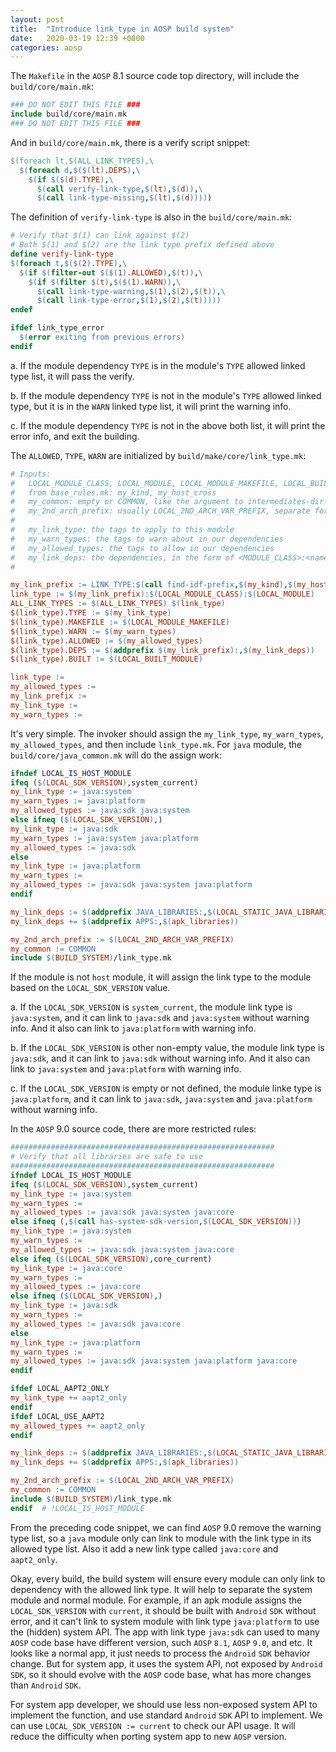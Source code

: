 ```yaml
---
layout: post
title:  "Introduce link_type in AOSP build system"
date:   2020-03-19 12:39 +0800
categories: aosp
---
```


The `Makefile` in the `AOSP` 8.1 source code top directory, will include the `build/core/main.mk`:

```Makefile
### DO NOT EDIT THIS FILE ###
include build/core/main.mk
### DO NOT EDIT THIS FILE ###
```

And in `build/core/main.mk`, there is a verify script snippet:

```Makefile
$(foreach lt,$(ALL_LINK_TYPES),\
  $(foreach d,$($(lt).DEPS),\
    $(if $($(d).TYPE),\
      $(call verify-link-type,$(lt),$(d)),\
      $(call link-type-missing,$(lt),$(d)))))
```

The definition of `verify-link-type` is also in the `build/core/main.mk`:

```Makefile
# Verify that $(1) can link against $(2)
# Both $(1) and $(2) are the link type prefix defined above
define verify-link-type
$(foreach t,$($(2).TYPE),\
  $(if $(filter-out $($(1).ALLOWED),$(t)),\
    $(if $(filter $(t),$($(1).WARN)),\
      $(call link-type-warning,$(1),$(2),$(t)),\
      $(call link-type-error,$(1),$(2),$(t)))))
endef

ifdef link_type_error
  $(error exiting from previous errors)
endif
```

a. If the module dependency `TYPE` is in the module's `TYPE` allowed linked type list, it will pass the verify.

b. If the module dependency `TYPE` is not in the module's `TYPE` allowed linked type, but it is in the `WARN` linked type list, it will print the warning info.

c. If the module dependency `TYPE` is not in the above both list, it will print the error info, and exit the building.

The `ALLOWED`, `TYPE`, `WARN` are initialized by `build/make/core/link_type.mk`:

```Makefile
# Inputs:
#   LOCAL_MODULE_CLASS, LOCAL_MODULE, LOCAL_MODULE_MAKEFILE, LOCAL_BUILT_MODULE
#   from base_rules.mk: my_kind, my_host_cross
#   my_common: empty or COMMON, like the argument to intermediates-dir-for
#   my_2nd_arch_prefix: usually LOCAL_2ND_ARCH_VAR_PREFIX, separate for JNI installation
#
#   my_link_type: the tags to apply to this module
#   my_warn_types: the tags to warn about in our dependencies
#   my_allowed_types: the tags to allow in our dependencies
#   my_link_deps: the dependencies, in the form of <MODULE_CLASS>:<name>
#

my_link_prefix := LINK_TYPE:$(call find-idf-prefix,$(my_kind),$(my_host_cross))$(if $(filter AUX,$(my_kind)),-$(AUX_OS_VARIANT)):$(if $(my_common),$(my_common):_,_:$(if $(my_2nd_arch_prefix),$(my_2nd_arch_prefix),_))
link_type := $(my_link_prefix):$(LOCAL_MODULE_CLASS):$(LOCAL_MODULE)
ALL_LINK_TYPES := $(ALL_LINK_TYPES) $(link_type)
$(link_type).TYPE := $(my_link_type)
$(link_type).MAKEFILE := $(LOCAL_MODULE_MAKEFILE)
$(link_type).WARN := $(my_warn_types)
$(link_type).ALLOWED := $(my_allowed_types)
$(link_type).DEPS := $(addprefix $(my_link_prefix):,$(my_link_deps))
$(link_type).BUILT := $(LOCAL_BUILT_MODULE)

link_type :=
my_allowed_types :=
my_link_prefix :=
my_link_type :=
my_warn_types :=
```

It's very simple. The invoker should assign the `my_link_type`, `my_warn_types`, `my_allowed_types`, 
and then include `link_type.mk`. For `java` module, the `build/core/java_common.mk` will do 
the assign work:

```Makefile
ifndef LOCAL_IS_HOST_MODULE
ifeq ($(LOCAL_SDK_VERSION),system_current)
my_link_type := java:system
my_warn_types := java:platform
my_allowed_types := java:sdk java:system
else ifneq ($(LOCAL_SDK_VERSION),)
my_link_type := java:sdk
my_warn_types := java:system java:platform
my_allowed_types := java:sdk
else
my_link_type := java:platform
my_warn_types :=
my_allowed_types := java:sdk java:system java:platform
endif

my_link_deps := $(addprefix JAVA_LIBRARIES:,$(LOCAL_STATIC_JAVA_LIBRARIES))
my_link_deps += $(addprefix APPS:,$(apk_libraries))

my_2nd_arch_prefix := $(LOCAL_2ND_ARCH_VAR_PREFIX)
my_common := COMMON
include $(BUILD_SYSTEM)/link_type.mk
```

If the module is not `host` module, it will assign the link type to 
the module based on the `LOCAL_SDK_VERSION` value.

a. If the `LOCAL_SDK_VERSION` is `system_current`, the module link type is `java:system`, and it can link to `java:sdk` and `java:system` without warning info. And it also can link to `java:platform` with warning info.

b. If the `LOCAL_SDK_VERSION` is other non-empty value, the module link type is `java:sdk`, and it can link to `java:sdk` without warning info. And it also can link to `java:system` and `java:platform` with warning info.

c. If the `LOCAL_SDK_VERSION` is empty or not defined, the module linke type is `java:platform`, and it can link to `java:sdk`, `java:system` and `java:platform` without warning info.

In the `AOSP` 9.0 source code, there are more restricted rules:

```Makefile
###########################################################
# Verify that all libraries are safe to use
###########################################################
ifndef LOCAL_IS_HOST_MODULE
ifeq ($(LOCAL_SDK_VERSION),system_current)
my_link_type := java:system
my_warn_types :=
my_allowed_types := java:sdk java:system java:core
else ifneq (,$(call has-system-sdk-version,$(LOCAL_SDK_VERSION)))
my_link_type := java:system
my_warn_types :=
my_allowed_types := java:sdk java:system java:core
else ifeq ($(LOCAL_SDK_VERSION),core_current)
my_link_type := java:core
my_warn_types :=
my_allowed_types := java:core
else ifneq ($(LOCAL_SDK_VERSION),)
my_link_type := java:sdk
my_warn_types :=
my_allowed_types := java:sdk java:core
else
my_link_type := java:platform
my_warn_types :=
my_allowed_types := java:sdk java:system java:platform java:core
endif

ifdef LOCAL_AAPT2_ONLY
my_link_type += aapt2_only
endif
ifdef LOCAL_USE_AAPT2
my_allowed_types += aapt2_only
endif

my_link_deps := $(addprefix JAVA_LIBRARIES:,$(LOCAL_STATIC_JAVA_LIBRARIES) $(LOCAL_JAVA_LIBRARIES))
my_link_deps += $(addprefix APPS:,$(apk_libraries))

my_2nd_arch_prefix := $(LOCAL_2ND_ARCH_VAR_PREFIX)
my_common := COMMON
include $(BUILD_SYSTEM)/link_type.mk
endif  # !LOCAL_IS_HOST_MODULE
```

From the preceding code snippet, we can find `AOSP` 9.0 remove the warning type list,
so a `java` module only can link to module with the link type in its allowed type list.
Also it add a new link type called `java:core` and `aapt2_only`.

Okay, every build, the build system will ensure every module can only link to dependency
with the allowed link type. It will help to separate the system module and normal module.
For example, if an apk module assigns the `LOCAL_SDK_VERSION` with `current`, it should
be built with `Android` `SDK` without error, and it can't link to system module with link
type `java:platform` to use the (hidden) system API. The app with link type `java:sdk` can
used to many `AOSP` code base have different version, such `AOSP` `8.1`, `AOSP` `9.0`, and
etc. It looks like a normal app, it just needs to process the `Android` `SDK` behavior change.
But for system app, it uses the system API, not exposed by `Android` `SDK`, so it should
evolve with the `AOSP` code base, what has more changes than `Android` `SDK`.

For system app developer, we should use less non-exposed system API to implement the
function, and use standard `Android` `SDK` API to implement. We can use 
`LOCAL_SDK_VERSION := current` to check our API usage. It will reduce the difficulty
when porting system app to new `AOSP` version. 
